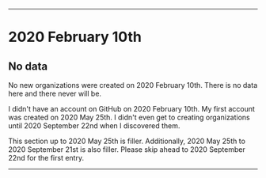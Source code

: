 
***

# 2020 February 10th

## No data

No new organizations were created on 2020 February 10th. There is no data here and there never will be.

I didn't have an account on GitHub on 2020 February 10th. My first account was created on 2020 May 25th. I didn't even get to creating organizations until 2020 September 22nd when I discovered them.

This section up to 2020 May 25th is filler. Additionally, 2020 May 25th to 2020 September 21st is also filler. Please skip ahead to 2020 September 22nd for the first entry.

***
